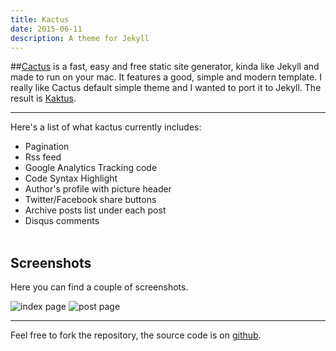 ```yaml
---
title: Kactus
date: 2015-06-11
description: A theme for Jekyll
---
```


##[Cactus](http://cactusformac.com/) is a fast, easy and free static site generator, kinda like Jekyll and made to run on your mac. It features a good, simple and modern template. I really like Cactus default simple theme and I wanted to port it to Jekyll. The result is [Kaktus](https://github.com/nickbalestra/kactus).

* * *

Here's a list of what kactus currently includes:

* Pagination
* Rss feed
* Google Analytics Tracking code
* Code Syntax Highlight
* Author's profile with picture header
* Twitter/Facebook share buttons
* Archive posts list under each post
* Disqus comments
<br><br>

## Screenshots

Here you can find a couple of screenshots.

![index page](https://raw.githubusercontent.com/nickbalestra/kactus/master/assets/images/Kactus-theme-index.png)
![post page](https://raw.githubusercontent.com/nickbalestra/kactus/master/assets/images/Kactus-theme-post.png)

* * *

Feel free to fork the repository, the source code is on [github](https://github.com/nickbalestra/kactus).